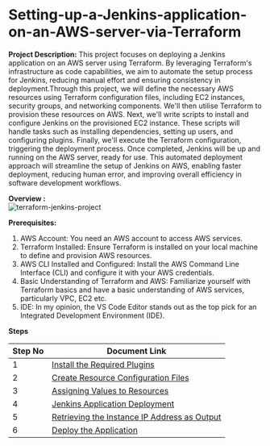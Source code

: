 # Setting-up-a-Jenkins-application-on-an-AWS-server-via-Terraform

**Project Description:**
This project focuses on deploying a Jenkins application on an AWS server using Terraform. By leveraging Terraform's infrastructure as code capabilities, we aim to automate the setup process for Jenkins, reducing manual effort and ensuring consistency in deployment.Through this project, we will define the necessary AWS resources using Terraform configuration files, including EC2 instances, security groups, and networking components. We'll then utilise Terraform to provision these resources on AWS. Next, we'll write scripts to install and configure Jenkins on the provisioned EC2 instance. These scripts will handle tasks such as installing dependencies, setting up users, and configuring plugins. Finally, we'll execute the Terraform configuration, triggering the deployment process. Once completed, Jenkins will be up and running on the AWS server, ready for use. This automated deployment approach will streamline the setup of Jenkins on AWS, enabling faster deployment, reducing human error, and improving overall efficiency in software development workflows.

**Overview :**   		
![terraform-jenkins-project](https://github.com/user-attachments/assets/c3ddaa0a-0109-4648-bc83-8e7a53a1204f)


**Prerequisites:**
1.	AWS Account: You need an AWS account to access AWS services.
2.	Terraform Installed: Ensure Terraform is installed on your local machine to define and provision AWS resources.
3.	AWS CLI Installed and Configured: Install the AWS Command Line Interface (CLI) and configure it with your AWS credentials.
4.	Basic Understanding of Terraform and AWS: Familiarize yourself with Terraform basics and have a basic understanding of AWS services, particularly VPC, EC2 etc.
5.	IDE: In my opinion, the VS Code Editor stands out as the top pick for an Integrated Development Environment (IDE).

**Steps**

| Step No | Document Link |
| ------ | ------ |
| 1 | [Install the Required Plugins][Step-1] |
| 2 | [Create Resource Configuration Files][Step-2] |
| 3 | [Assigning Values to Resources][Step-3] |
| 4 | [Jenkins Application Deployment][Step-4] |
| 5 | [Retrieving the Instance IP Address as Output][Step-5] |
| 6 | [Deploy the Application][Step-6] |

   [Step-1]: <./Step 1: Install the Required Plugins.md>
   [Step-2]: <./Step 2: Create Resource Configuration Files.md>   
   [Step-3]: <./Step 3: Assigning Values to Resources.md>
   [Step-4]: <./Step 4: Jenkins Application Deployment.md>
   [Step-5]: <./Step 5: Retrieving the Instance IP Address as Output.md>   
   [Step-6]: <./Step 6 : Deploy the Application.md>


